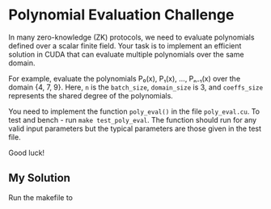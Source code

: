 # Polynomial Evaluation Challenge

In many zero-knowledge (ZK) protocols, we need to evaluate polynomials defined over a scalar finite field. Your task is to implement an efficient solution in CUDA that can evaluate multiple polynomials over the same domain.

For example, evaluate the polynomials P₀(x), P₁(x), ..., Pₙ₋₁(x) over the domain {4, 7, 9}. Here, `n` is the `batch_size`, `domain_size` is 3, and `coeffs_size` represents the shared degree of the polynomials.

You need to implement the function `poly_eval()` in the file `poly_eval.cu`. To test and bench - run `make test_poly_eval`. The function should run for any valid input parameters but the typical parameters are those given in the test file.

Good luck!


## My Solution 

Run the makefile to 